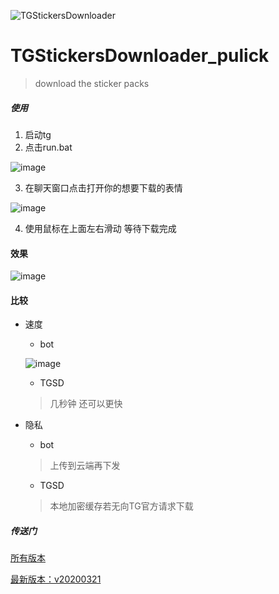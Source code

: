 ![TGStickersDownloader](https://user-images.githubusercontent.com/16742566/77221635-3956c900-6b86-11ea-9ff8-199368753da3.png)


# TGStickersDownloader_pulick
> download the sticker packs



##### 使用
1. 启动tg
2. 点击run.bat

![image](https://user-images.githubusercontent.com/16742566/77187730-e4786b80-6b0f-11ea-9ea2-b2901b1f0728.png)


3. 在聊天窗口点击打开你的想要下载的表情

![image](https://user-images.githubusercontent.com/16742566/77187109-ebeb4500-6b0e-11ea-9bde-0e9b9d5f0362.png)

4. 使用鼠标在上面左右滑动 等待下载完成


#### 效果

![image](https://user-images.githubusercontent.com/16742566/77187446-759b1280-6b0f-11ea-9cc6-bb628c3a8a7f.png)

#### 比较
- 速度 
  - bot
  
  ![image](https://user-images.githubusercontent.com/16742566/77227984-1c8ab780-6bbf-11ea-856c-da6967909e95.png)
  
  - TGSD
  > 几秒钟 还可以更快
- 隐私
  - bot
  > 上传到云端再下发
  
  - TGSD
  > 本地加密缓存若无向TG官方请求下载


##### 传送门
[所有版本](https://github.com/stonedreamforest/TGStickersDownloader_pulick/releases)

[最新版本：v20200321](https://github.com/stonedreamforest/TGStickersDownloader_pulick/releases/tag/v20200321)
